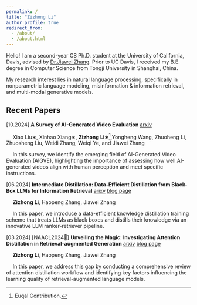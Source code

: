```yaml
---
permalink: /
title: "Zizhong Li"
author_profile: true
redirect_from: 
  - /about/
  - /about.html
---
```

Hello!
I am a second-year CS Ph.D. student at the University of California, Davis, advised by [Dr.Jiawei Zhang](http://jiaweizhang.net). Prior to UC Davis, I received my B.E. degree in Computer Science from Tongji University in Shanghai, China. 

My research interest lies in natural language processing, specifically in nonparametric language modeling, misinformation & information retrieval, and multi-modal generative models. 


Recent Papers
------
[10.2024] **A Survey of AI-Generated Video Evaluation**  [arxiv](https://arxiv.org/pdf/2410.19884)

&emsp; Xiao Liu∗, Xinhao Xiang∗, **Zizhong Li∗**[^*],Yongheng Wang, Zhuoheng Li, Zhuosheng Liu, Weidi Zhang, Weiqi Ye, and Jiawei Zhang

[^*]: Euqal Contribution.

&emsp; In this survey, we identify the emerging field of AI-Generated Video Evaluation (AIGVE), highlighting the importance of assessing how well AI-generated videos align with human perception and meet specific instructions.

[06.2024] **Intermediate Distillation: Data-Efficient Distillation from Black-Box LLMs for Information Retrieval**  [arixv](https://arxiv.org/abs/2406.12169)  [blog page](https://lizizhong.github.io/publication/2024-06-18-paper-intermediate-distillation-number-3)
  
&emsp; **Zizhong Li**, Haopeng Zhang, Jiawei Zhang 

&emsp; In this paper, we introduce a data-efficient knowledge distillation training scheme that treats LLMs as black boxes and distills their knowledge via an innovative LLM ranker-retriever pipeline.

[03.2024] [NAACL2024🌟] **Unveiling the Magic: Investigating Attention Distillation in Retrieval-augmented Generation**  [arxiv](https://arxiv.org/abs/2402.11794)  [blog page](https://lizizhong.github.io/publication/2024-02-19-paper-attention-distillation-number-2)

&emsp; **Zizhong Li**, Haopeng Zhang, Jiawei Zhang

&emsp; In this paper, we address this gap by conducting a comprehensive review of attention distillation workflow and identifying key factors influencing the learning quality of retrieval-augmented language models.




  



